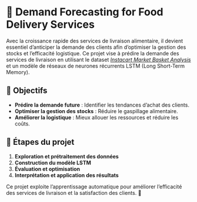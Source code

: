 # 📌 Demand Forecasting for Food Delivery Services  

Avec la croissance rapide des services de livraison alimentaire, il devient essentiel d’anticiper la demande des clients afin d’optimiser la gestion des stocks et l’efficacité logistique. Ce projet vise à prédire la demande des services de livraison en utilisant le dataset [*Instacart Market Basket Analysis*](https://www.kaggle.com/datasets/psparks/instacart-market-basket-analysis) et un modèle de réseaux de neurones récurrents LSTM (Long Short-Term Memory).  

## 🎯 Objectifs  
- **Prédire la demande future** : Identifier les tendances d’achat des clients.  
- **Optimiser la gestion des stocks** : Réduire le gaspillage alimentaire.  
- **Améliorer la logistique** : Mieux allouer les ressources et réduire les coûts.  

## 🔧 Étapes du projet  
1. **Exploration et prétraitement des données**  
2. **Construction du modèle LSTM**  
3. **Évaluation et optimisation**  
4. **Interprétation et application des résultats**  

Ce projet exploite l’apprentissage automatique pour améliorer l’efficacité des services de livraison et la satisfaction des clients. 🚀  
